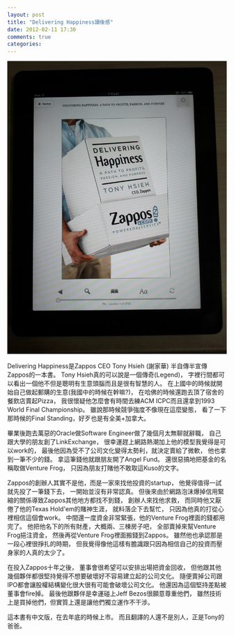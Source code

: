 ```yaml
---
layout: post
title: "Delivering Happiness讀後感"
date: 2012-02-11 17:30
comments: true
categories: 
---
```

![](/images/legacy/0*hSmbN_4nlvPpgrvy.jpg)

Delivering Happiness是Zappos CEO Tony Hsieh (謝家華) 半自傳半宣傳Zappos的一本書。 Tony Hsieh真的可以說是一個傳奇(Legend)， 字裡行間都可以看出一個他不但是聰明有生意頭腦而且是很有智慧的人。 在上國中的時候就開始自己做起郵購的生意(我國中的時候在幹嘛?)， 在哈佛的時候還跑去頂了宿舍的餐飲店賣起Pizza， 我很懷疑他怎麼會有時間去練ACM ICPC而且還拿到1993 World Final Championship。 雖說那時候競爭強度不像現在這麼變態， 看了一下那時候的Final Standing，好歹也是有全美+加拿大。

畢業後跑去萬惡的Oracle做Software Engineer做了幾個月太無聊就辭職， 自己跟大學的朋友創了LinkExchange， 很幸運趕上網路熱潮加上他的模型我覺得是可以work的， 最後他因為受不了公司文化變得太勢利，就決定賣給了微軟， 他也拿到一筆不少的錢。 拿這筆錢他就跟朋友開了Angel Fund。 還很惡搞地把基金的名稱取做Venture Frog， 只因為朋友打賭他不敢取這Kuso的文字。

Zappos的創辦人其實不是他，而是一家來找他投資的startup， 他覺得值得一試就先投了一筆錢下去， 一開始並沒有非常認真。 但後來由於網路泡沫爆掉信用緊縮的關係導致Zappos其他地方都找不到錢， 創辦人來找他求救， 而同時他又厭倦了他的Texas Hold'em的賭神生涯， 就料落企下去幫忙， 只因為他真的打從心裡相信這個會work。 中間還一度資金非常緊張，他的Venture Frog裡面的錢都用完了。 他把他名下的所有財產，大概兩、三棟房子吧， 全部賣掉來幫Venture Frog挹注資金， 然後再從Venture Frog裡面搬錢到Zappos。 雖然他也承認那是一段心裡很掙扎的時期， 但我覺得像他這樣有膽識跟只因為相信自己的投資而壓身家的人真的太少了。

在投入Zappos十年之後， 董事會很希望可以安排出場把資金回收， 但他跟其他幾個夥伴都很堅持覺得不想要破壞好不容易建立起的公司文化。 隨便賣掉公司跟IPO都會讓股權結構變化很大很有可能會破壞公司文化。 他還因為這個堅持差點被董事會fire掉。 最後他跟夥伴是幸運碰上Jeff Bezos很願意尊重他們， 雖然技術上是買掉他們，但實質上還是讓他們獨立運作不干涉。

這本書有中文版，在去年底的時候上市。 而且翻譯的人還不是別人，正是Tony的爸爸。
